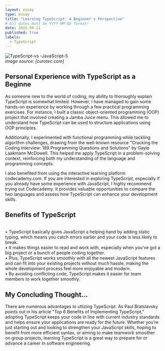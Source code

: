 ```yaml
---
layout: essay
type: essay
title: "Learning TypeScript: A Beginner's Perspective"
# All dates must be YYYY-MM-DD format!
date: 2025-09-11
published: true
labels:
  - TypeScript
---
```



![TypeScript-vs -JavaScript-5](https://github.com/user-attachments/assets/e690681a-49e1-4d96-83c7-ba6ac07bf58a)
<br>
*image source: [curotec.com]*


## Personal Experience with TypeScript as a Beginne

As someone new to the world of coding, my ability to thoroughly explain TypeScript is somewhat limited. However, I have managed to gain some hands-on experience by working through a few practical programming exercises. For instance, I built a classic object-oriented programming (OOP) project that involved creating a Jamba Juice menu. This allowed me to understand how TypeScript can be used to structure applications using OOP principles.

Additionally, I experimented with functional programming while tackling algorithm challenges, drawing from the well-known resource "Cracking the Coding Interview: 189 Programming Questions and Solutions" by Gayle Laakmann McDowell. This helped me apply TypeScript in a problem-solving context, reinforcing both my understanding of the language and programming concepts.

I also benefited from using the interactive learning platform codecademy.com. If you are interested in exploring TypeScript, especially if you already have some experience with JavaScript, I highly recommend trying out Codecademy. It provides valuable opportunities to compare the two languages and assess how TypeScript can enhance your development skills.

## Benefits of TypeScript
  <br>
•	TypeScript basically gives JavaScript a helping hand by adding static typing, which means you catch errors earlier and your code is less likely to break.
  <br>
•	It makes things easier to read and work with, especially when you've got a big project or a bunch of people coding together.
  <br>
•	Plus, TypeScript works smoothly with all the newest JavaScript features and can fit into your existing projects without much hassle, making the whole development process feel more enjoyable and modern.
  <br>
•	By avoiding conflicting code, TypeScript makes it easier for team members to work together smoothly.
  <br>


## My Concluding Thought...

There are numerous advantages to utlizing TypeScript. As Paul Bratslavsky points out in his article "Top 6 Benefits of Implementing TypeScript," adopting TypeScript keeps your code in line with current industry standards and helps ensure your applications are ready for the future. Whether you’re just starting out and looking to strengthen your JavaScript skills, hoping to benefit from more efficient syntax, or aiming to make teamwork smoother on group projects, learning TypeScript is a great way to prepare for or advance a career in software engineering.

<br>

  <br>

